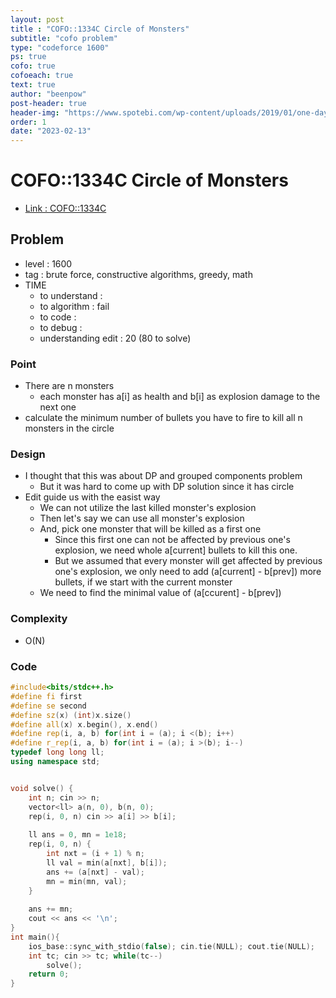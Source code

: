 ```yaml
---
layout: post
title : "COFO::1334C Circle of Monsters"
subtitle: "cofo problem"
type: "codeforce 1600"
ps: true
cofo: true
cofoeach: true
text: true
author: "beenpow"
post-header: true
header-img: "https://www.spotebi.com/wp-content/uploads/2019/01/one-day-day-one-workout-motivation-spotebi.jpg"
order: 1
date: "2023-02-13"
---
```

# COFO::1334C Circle of Monsters
- [Link : COFO::1334C](https://codeforces.com/problemset/problem/1334/C)


## Problem 

- level : 1600
- tag : brute force, constructive algorithms, greedy, math
- TIME
  - to understand    : 
  - to algorithm     : fail
  - to code          : 
  - to debug         : 
  - understanding edit : 20 (80 to solve)

### Point
- There are n monsters
  - each monster has a[i] as health and b[i] as explosion damage to the next one
- calculate the minimum number of bullets you have to fire to kill all n monsters in the circle

### Design
- I thought that this was about DP and grouped components problem
  - But it was hard to come up with DP solution since it has circle
- Edit guide us with the easist way
  - We can not utilize the last killed monster's explosion
  - Then let's say we can use all monster's explosion
  - And, pick one monster that will be killed as a first one
    - Since this first one can not be affected by previous one's explosion, we need whole a[current] bullets to kill this one.
    - But we assumed that every monster will get affected by previous one's explosion, we only need to add (a[current] - b[prev]) more bullets, if we start with the current monster
  - We need to find the minimal value of (a[ccurent] - b[prev]) 

### Complexity
- O(N)

### Code

```cpp
#include<bits/stdc++.h>
#define fi first
#define se second
#define sz(x) (int)x.size()
#define all(x) x.begin(), x.end()
#define rep(i, a, b) for(int i = (a); i <(b); i++)
#define r_rep(i, a, b) for(int i = (a); i >(b); i--)
typedef long long ll;
using namespace std;


void solve() {
    int n; cin >> n;
    vector<ll> a(n, 0), b(n, 0);
    rep(i, 0, n) cin >> a[i] >> b[i];
    
    ll ans = 0, mn = 1e18;
    rep(i, 0, n) {
        int nxt = (i + 1) % n;
        ll val = min(a[nxt], b[i]);
        ans += (a[nxt] - val);
        mn = min(mn, val);
    }
    
    ans += mn;
    cout << ans << '\n';
}
int main(){
    ios_base::sync_with_stdio(false); cin.tie(NULL); cout.tie(NULL);
    int tc; cin >> tc; while(tc--)
        solve();
    return 0;
}
```
